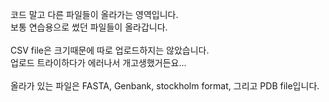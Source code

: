 코드 말고 다른 파일들이 올라가는 영역입니다. <br>
보통 연습용으로 썼던 파일들이 올라갑니다. <br>
<br>
CSV file은 크기때문에 따로 업로드하지는 않았습니다. <br>
업로드 트라이하다가 에러나서 개고생했거든요... <br>
<br>
올라가 있는 파일은 FASTA, Genbank, stockholm format, 그리고 PDB file입니다. 
